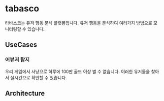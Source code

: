 # tabasco

타바스코는 유저 행동 분석 플랫폼입니다. 유저 행동을 분석하여 여러가지 방법으로 모니터링할 수 있습니다.

## UseCases

### 어뷰저 탐지

우리 게임에서 사냥으로 하루에 100만 골드 이상 벌 수 없습니다. 이러한 유저들을 찾아서 실시간으로 확인할 수 있습니다.

## Architecture
